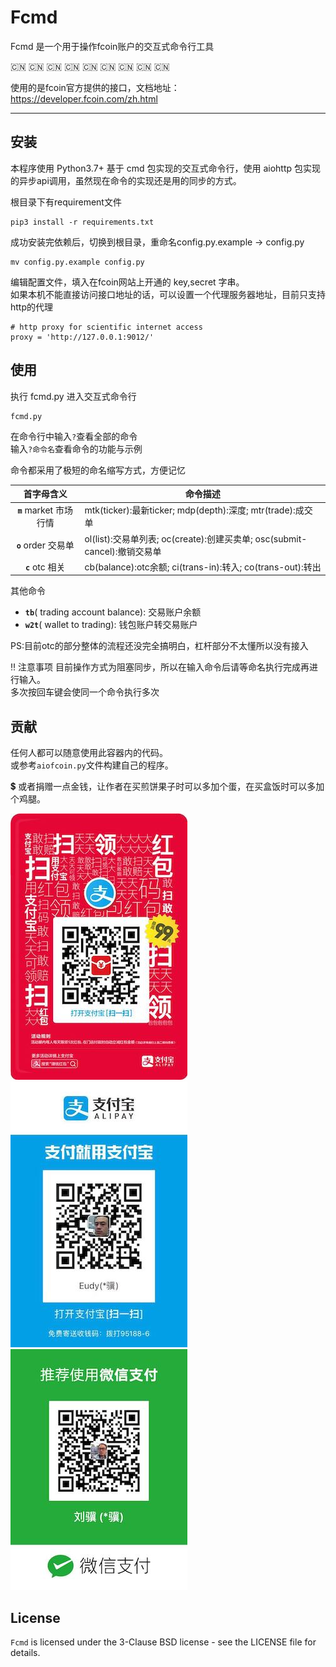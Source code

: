 # Fcmd
Fcmd 是一个用于操作fcoin账户的交互式命令行工具

:cn: :cn: :cn: :cn: :cn: :cn: :cn: :cn: :cn: 

使用的是fcoin官方提供的接口，文档地址：https://developer.fcoin.com/zh.html

---

## 安装

本程序使用 Python3.7+
基于 cmd 包实现的交互式命令行，使用 aiohttp 包实现的异步api调用，虽然现在命令的实现还是用的同步的方式。  

根目录下有requirement文件  

```
pip3 install -r requirements.txt
```

成功安装完依赖后，切换到根目录，重命名config.py.example -> config.py  

```
mv config.py.example config.py
```

编辑配置文件，填入在fcoin网站上开通的 key,secret 字串。  
如果本机不能直接访问接口地址的话，可以设置一个代理服务器地址，目前只支持http的代理

```
# http proxy for scientific internet access
proxy = 'http://127.0.0.1:9012/'
```

## 使用

执行 fcmd.py 进入交互式命令行

```
fcmd.py
```

在命令行中输入`?`查看全部的命令  
输入`?命令名`查看命令的功能与示例  

命令都采用了极短的命名缩写方式，方便记忆  

| 首字母含义 | 命令描述 |
|:----------:|-------------|
| **`m`** market 市场行情 | mtk(ticker):最新ticker; mdp(depth):深度; mtr(trade):成交单 |
| **`o`** order 交易单 | ol(list):交易单列表; oc(create):创建买卖单; osc(submit-cancel):撤销交易单 |
| **`c`** otc 相关 | cb(balance):otc余额; ci(trans-in):转入; co(trans-out):转出|

其他命令
- **`tb`**( trading account balance): 交易账户余额
- **`w2t`**( wallet to trading): 钱包账户转交易账户

PS:目前otc的部分整体的流程还没完全搞明白，杠杆部分不太懂所以没有接入

:bangbang: 注意事项
目前操作方式为阻塞同步，所以在输入命令后请等命名执行完成再进行输入。  
多次按回车键会使同一个命令执行多次  

## 贡献

任何人都可以随意使用此容器内的代码。  
或参考`aiofcoin.py`文件构建自己的程序。  

:heavy_dollar_sign: 或者捐赠一点金钱，让作者在买煎饼果子时可以多加个蛋，在买盒饭时可以多加个鸡腿。  

![hb](/img/hb.jpeg)
![zfb](/img/zfb.jpeg)
![wx](/img/wx.jpeg)

## License
`Fcmd` is licensed under the 3-Clause BSD license - see the LICENSE file for details.
